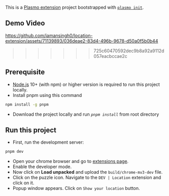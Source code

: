 This is a [Plasmo extension](https://docs.plasmo.com/) project bootstrapped with [`plasmo init`](https://www.npmjs.com/package/plasmo).

## Demo Video



https://github.com/iamansingh0/location-extension/assets/71139893/036deae2-83d4-496b-9678-d50a0f5b0b44


>>>>>>> 725c60470592dec9b8a92a9112d057eacbccae2c
## Prerequisite
- [Node.js](https://nodejs.org/en/) 10+ (with npm) or higher version is required to run
this project locally.
- Install pnpm using this command
```bash
npm install -g pnpm
```
- Download the project locally and run *`pnpm install`* from root directory

## Run this project
- First, run the development server:
```bash
pnpm dev
```

- Open your chrome browser and go to [extensions page](chrome://extensions). 
- Enable the developer mode. 
- Now click on **Load unpacked** and upload the `build/chrome-mv3-dev` file.
- Click on the puzzle icon. Navigate to the `DEV | Location` extension and click on it.
- Popup window appears. Click on `Show your location` button.
